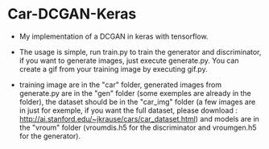 # Car-DCGAN-Keras

* My implementation of a DCGAN in keras with tensorflow.

* The usage is simple, run train.py to train the generator and discriminator, if you want to generate images, just execute generate.py.
You can create a gif from your training image by executing gif.py.

* training image are in the "car" folder, generated images from generate.py are in the "gen" folder (some exemples are already in the folder), the dataset should be in the "car_img" folder (a few images are in just for exemple, if you want the full dataset, please download : http://ai.stanford.edu/~jkrause/cars/car_dataset.html)  and models are in the "vroum" folder (vroumdis.h5 for the discriminator and vroumgen.h5 for the generator).

